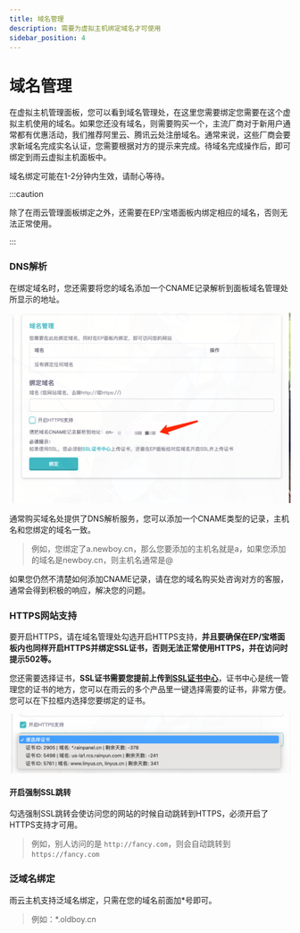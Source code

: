 ```yaml
---
title: 域名管理
description: 需要为虚拟主机绑定域名才可使用
sidebar_position: 4
---
```



# 域名管理

在虚拟主机管理面板，您可以看到域名管理处，在这里您需要绑定您需要在这个虚拟主机使用的域名。如果您还没有域名，则需要购买一个，主流厂商对于新用户通常都有优惠活动，我们推荐阿里云、腾讯云处注册域名。通常来说，这些厂商会要求新域名完成实名认证，您需要根据对方的提示来完成。待域名完成操作后，即可绑定到雨云虚拟主机面板中。

域名绑定可能在1-2分钟内生效，请耐心等待。

:::caution

除了在雨云管理面板绑定之外，还需要在EP/宝塔面板内绑定相应的域名，否则无法正常使用。

:::



### DNS解析

在绑定域名时，您还需要将您的域名添加一个CNAME记录解析到面板域名管理处所显示的地址。

![image-20221218122940470@50](./assets/image-20221218122940470.png)

通常购买域名处提供了DNS解析服务，您可以添加一个CNAME类型的记录，主机名和您绑定的域名一致。

> 例如，您绑定了a.newboy.cn，那么您要添加的主机名就是a，如果您添加的域名是newboy.cn，则主机名通常是@

如果您仍然不清楚如何添加CNAME记录，请在您的域名购买处咨询对方的客服，通常会得到积极的响应，解决您的问题。



### HTTPS网站支持

要开启HTTPS，请在域名管理处勾选开启HTTPS支持，**并且要确保在EP/宝塔面板内也同样开启HTTPS并绑定SSL证书，否则无法正常使用HTTPS，并在访问时提示502等。**

您还需要选择证书，**SSL证书需要您提前上传到[SSL证书中心]**，证书中心是统一管理您的证书的地方，您可以在雨云的多个产品里一键选择需要的证书，非常方便。您可以在下拉框内选择您要绑定的证书。

![image-20221218202935799@50](./assets/image-20221218202935799.png)

#### 开启强制SSL跳转

勾选强制SSL跳转会使访问您的网站的时候自动跳转到HTTPS，必须开启了HTTPS支持才可用。

> 例如，别人访问的是 `http://fancy.com`，则会自动跳转到`https://fancy.com`



### 泛域名绑定

雨云主机支持泛域名绑定，只需在您的域名前面加*号即可。

> 例如：*.oldboy.cn



[SSL证书中心]: https://app.rainyun.com/apps/ssl/list

